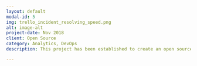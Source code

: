 ```yaml
---
layout: default
modal-id: 5
img: trello_incident_resolving_speed.png
alt: image-alt
project-date: Nov 2018
client: Open Source
category: Analytics, DevOps
description: This project has been established to create an open source R package (TrelloR_DevOps) that can be used to extend the existing TrelloR package functionality. The package aims to provide the functionality needed to apply DevOps monitoring and reporting methods on Trello Workflow data. More information on this package is coming soon!

---
```

